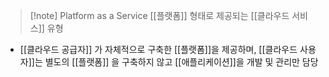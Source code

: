 ---
---

> [!note] Platform as a Service
> [[플랫폼]] 형태로 제공되는 [[클라우드 서비스]] 유형

- [[클라우드 공급자]] 가 자체적으로 구축한 [[플랫폼]]을 제공하며, [[클라우드 사용자]]는 별도의 [[플랫폼]] 을 구축하지 않고 [[애플리케이션]]을 개발 및 관리만 담당